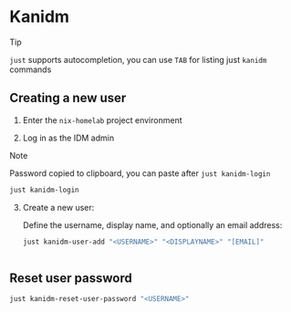 # Kanidm

> [!TIP]
> `just` supports autocompletion, you can use `TAB` for listing just `kanidm`
> commands

## Creating a new user

1. Enter the `nix-homelab` project environment

2. Log in as the IDM admin

> [!NOTE]
> Password copied to clipboard, you can paste after `just kanidm-login`

```bash
just kanidm-login
```

3. Create a new user:

   Define the username, display name, and optionally an email address:

   ```bash
   just kanidm-user-add "<USERNAME>" "<DISPLAYNAME>" "[EMAIL]"
   ```

   ```
   ```

## Reset user password

```bash
just kanidm-reset-user-password "<USERNAME>"
```
